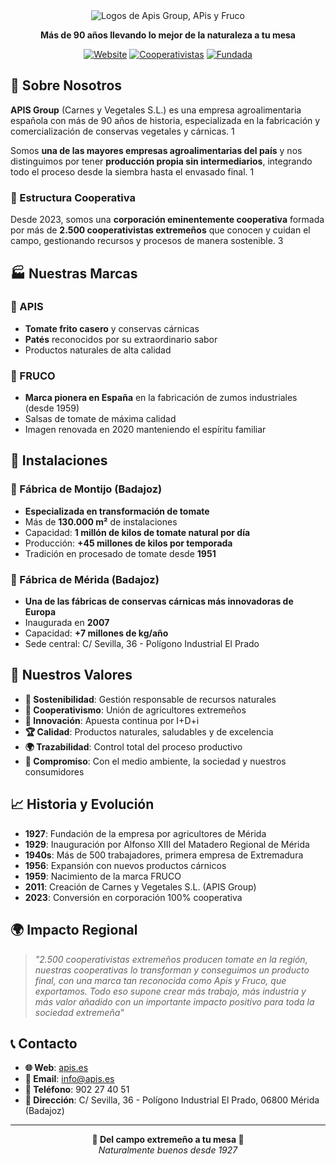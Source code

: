 <div align="center">
  <img src="assets/trilogo.avif" alt="Logos de Apis Group, APis y Fruco">
  
  **Más de 90 años llevando lo mejor de la naturaleza a tu mesa**
  
  [![Website](https://img.shields.io/badge/Website-apis.es-red)](https://apis.es)
  [![Cooperativistas](https://img.shields.io/badge/Cooperativistas-2500+-green)](https://apis.es)
  [![Fundada](https://img.shields.io/badge/Fundada-1927-blue)](https://apis.es)
</div>

## 🌟 Sobre Nosotros

**APIS Group** (Carnes y Vegetales S.L.) es una empresa agroalimentaria española con más de 90 años de historia, especializada en la fabricación y comercialización de conservas vegetales y cárnicas. <mcreference link="https://apis.es/en/history/" index="1">1</mcreference>

Somos **una de las mayores empresas agroalimentarias del país** y nos distinguimos por tener **producción propia sin intermediarios**, integrando todo el proceso desde la siembra hasta el envasado final. <mcreference link="https://apis.es/en/history/" index="1">1</mcreference>

### 🤝 Estructura Cooperativa

Desde 2023, somos una **corporación eminentemente cooperativa** formada por más de **2.500 cooperativistas extremeños** que conocen y cuidan el campo, gestionando recursos y procesos de manera sostenible. <mcreference link="https://apis.es/2023/02/08/carnes-y-vegetales-pasa-a-ser-una-empresa-eminentemente-cooperativa/" index="3">3</mcreference>

## 🏭 Nuestras Marcas

### 🍅 APIS
- **Tomate frito casero** y conservas cárnicas
- **Patés** reconocidos por su extraordinario sabor
- Productos naturales de alta calidad

### 🧃 FRUCO
- **Marca pionera en España** en la fabricación de zumos industriales (desde 1959)
- Salsas de tomate de máxima calidad
- Imagen renovada en 2020 manteniendo el espíritu familiar

## 🏢 Instalaciones

### 📍 Fábrica de Montijo (Badajoz)
- **Especializada en transformación de tomate**
- Más de **130.000 m²** de instalaciones
- Capacidad: **1 millón de kilos de tomate natural por día**
- Producción: **+45 millones de kilos por temporada**
- Tradición en procesado de tomate desde **1951**

### 📍 Fábrica de Mérida (Badajoz)
- **Una de las fábricas de conservas cárnicas más innovadoras de Europa**
- Inaugurada en **2007**
- Capacidad: **+7 millones de kg/año**
- Sede central: C/ Sevilla, 36 - Polígono Industrial El Prado


## 🌱 Nuestros Valores

- **🌿 Sostenibilidad**: Gestión responsable de recursos naturales
- **🤝 Cooperativismo**: Unión de agricultores extremeños
- **🔬 Innovación**: Apuesta continua por I+D+i
- **🏆 Calidad**: Productos naturales, saludables y de excelencia
- **🌍 Trazabilidad**: Control total del proceso productivo
- **💚 Compromiso**: Con el medio ambiente, la sociedad y nuestros consumidores

## 📈 Historia y Evolución

- **1927**: Fundación de la empresa por agricultores de Mérida
- **1929**: Inauguración por Alfonso XIII del Matadero Regional de Mérida
- **1940s**: Más de 500 trabajadores, primera empresa de Extremadura
- **1956**: Expansión con nuevos productos cárnicos
- **1959**: Nacimiento de la marca FRUCO
- **2011**: Creación de Carnes y Vegetales S.L. (APIS Group)
- **2023**: Conversión en corporación 100% cooperativa


## 🌍 Impacto Regional

> *"2.500 cooperativistas extremeños producen tomate en la región, nuestras cooperativas lo transforman y conseguimos un producto final, con una marca tan reconocida como Apis y Fruco, que exportamos. Todo eso supone crear más trabajo, más industria y más valor añadido con un importante impacto positivo para toda la sociedad extremeña"*

## 📞 Contacto

- **🌐 Web**: [apis.es](https://apis.es)
- **📧 Email**: info@apis.es
- **📱 Teléfono**: 902 27 40 51
- **📍 Dirección**: C/ Sevilla, 36 - Polígono Industrial El Prado, 06800 Mérida (Badajoz)

---

<div align="center">
  <strong>🍅 Del campo extremeño a tu mesa 🍅</strong>
  <br>
  <em>Naturalmente buenos desde 1927</em>
</div>
